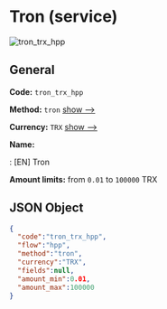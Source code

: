 
# Tron (service) 
![tron_trx_hpp](https://static.openfintech.io/payment_methods/tron_trx_hpp/logo.svg?w=400&c=v0.59.26#w200)  

## General 
 
**Code:** `tron_trx_hpp` 
 
**Method:** `tron` 
 [show -->](/payment-methods/tron/) 
 
**Currency:** `TRX` [show -->](/currencies/TRX/) 
 
**Name:** 
 
:	[EN] Tron 
 
**Amount limits:** from `0.01` to `100000` TRX 

## JSON Object 

```json
{
  "code":"tron_trx_hpp",
  "flow":"hpp",
  "method":"tron",
  "currency":"TRX",
  "fields":null,
  "amount_min":0.01,
  "amount_max":100000
}
```  
